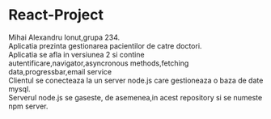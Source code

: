# React-Project
Mihai Alexandru Ionut,grupa 234.<br>
Aplicatia prezinta gestionarea pacientilor de catre doctori.<br>
Aplicatia se afla in versiunea 2 si contine autentificare,navigator,asyncronous methods,fetching data,progressbar,email service <br>
Clientul se conecteaza la un server node.js care gestioneaza o baza de date mysql. <br>
Serverul node.js se gaseste, de asemenea,in acest repository si se numeste npm server.<br>
